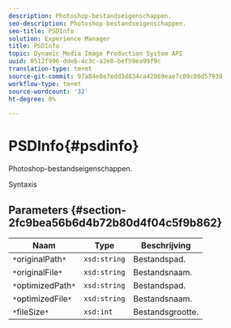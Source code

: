 ```yaml
---
description: Photoshop-bestandseigenschappen.
seo-description: Photoshop-bestandseigenschappen.
seo-title: PSDInfo
solution: Experience Manager
title: PSDInfo
topic: Dynamic Media Image Production System API
uuid: 0512f996-ddeb-4c3c-a2e8-bef59ea99f9c
translation-type: tm+mt
source-git-commit: 97a84e8e7edd3d834ca42069eae7c09c00d57938
workflow-type: tm+mt
source-wordcount: '32'
ht-degree: 0%

---
```



# PSDInfo{#psdinfo}

Photoshop-bestandseigenschappen.

Syntaxis

## Parameters {#section-2fc9bea56b6d4b72b80d4f04c5f9b862}

| Naam | Type | Beschrijving |
|---|---|---|
| `*`originalPath`*` | `xsd:string` | Bestandspad. |
| `*`originalFile`*` | `xsd:string` | Bestandsnaam. |
| `*`optimizedPath`*` | `xsd:string` | Bestandspad. |
| `*`optimizedFile`*` | `xsd:string` | Bestandsnaam. |
| `*`fileSize`*` | `xsd:int` | Bestandsgrootte. |


